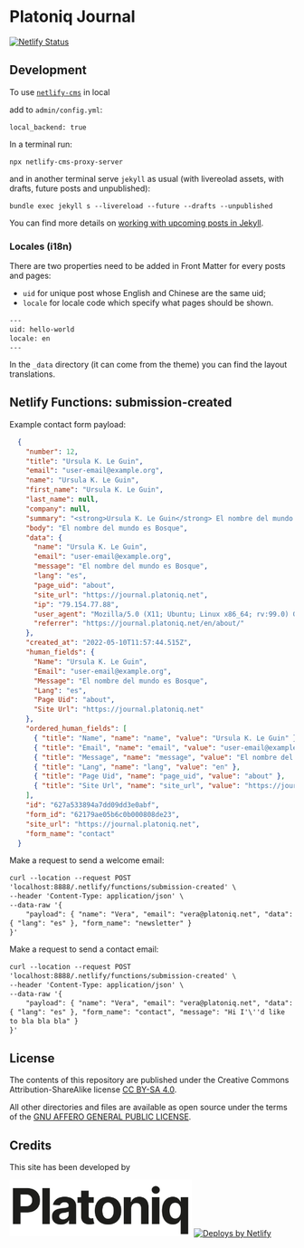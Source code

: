 # Platoniq Journal

[![Netlify Status](https://api.netlify.com/api/v1/badges/795f1c5d-b211-40d6-9ff6-4d45cbf662ca/deploy-status)](https://app.netlify.com/sites/wilder-journal/deploys)

## Development

To use [`netlify-cms`](https://www.netlifycms.org/docs/intro) in local

add to `admin/config.yml`:

    local_backend: true

In a terminal run:

    npx netlify-cms-proxy-server

and in another terminal serve `jekyll` as usual (with livereolad assets, with drafts, future posts and unpublished):

    bundle exec jekyll s --livereload --future --drafts --unpublished

You can find more details on [working with upcoming posts in Jekyll](https://www.fizerkhan.com/blog/posts/working-with-upcoming-posts-in-jekyll).

### Locales (i18n)

There are two properties need to be added in Front Matter for every posts and pages:

- `uid` for unique post whose English and Chinese are the same uid;
- `locale` for locale code which specify what pages should be shown.

```
---
uid: hello-world
locale: en
---
```

In the `_data` directory (it can come from the theme) you can find the layout translations.

## Netlify Functions: submission-created

Example contact form payload:

```json
  {
    "number": 12,
    "title": "Ursula K. Le Guin",
    "email": "user-email@example.org",
    "name": "Ursula K. Le Guin",
    "first_name": "Ursula K. Le Guin",
    "last_name": null,
    "company": null,
    "summary": "<strong>Ursula K. Le Guin</strong> El nombre del mundo es Bosque",
    "body": "El nombre del mundo es Bosque",
    "data": {
      "name": "Ursula K. Le Guin",
      "email": "user-email@example.org",
      "message": "El nombre del mundo es Bosque",
      "lang": "es",
      "page_uid": "about",
      "site_url": "https://journal.platoniq.net",
      "ip": "79.154.77.88",
      "user_agent": "Mozilla/5.0 (X11; Ubuntu; Linux x86_64; rv:99.0) Gecko/20100101 Firefox/99.0",
      "referrer": "https://journal.platoniq.net/en/about/"
    },
    "created_at": "2022-05-10T11:57:44.515Z",
    "human_fields": {
      "Name": "Ursula K. Le Guin",
      "Email": "user-email@example.org",
      "Message": "El nombre del mundo es Bosque",
      "Lang": "es",
      "Page Uid": "about",
      "Site Url": "https://journal.platoniq.net"
    },
    "ordered_human_fields": [
      { "title": "Name", "name": "name", "value": "Ursula K. Le Guin" },
      { "title": "Email", "name": "email", "value": "user-email@example.org" },
      { "title": "Message", "name": "message", "value": "El nombre del mundo es Bosque" },
      { "title": "Lang", "name": "lang", "value": "en" },
      { "title": "Page Uid", "name": "page_uid", "value": "about" },
      { "title": "Site Url", "name": "site_url", "value": "https://journal.platoniq.net" }
    ],
    "id": "627a533894a7dd09dd3e0abf",
    "form_id": "62179ae05b6c0b000808de23",
    "site_url": "https://journal.platoniq.net",
    "form_name": "contact"
  }
```

Make a request to send a welcome email:

```
curl --location --request POST 'localhost:8888/.netlify/functions/submission-created' \
--header 'Content-Type: application/json' \
--data-raw '{
    "payload": { "name": "Vera", "email": "vera@platoniq.net", "data":{ "lang": "es" }, "form_name": "newsletter" }
}'
```

Make a request to send a contact email:

```
curl --location --request POST 'localhost:8888/.netlify/functions/submission-created' \
--header 'Content-Type: application/json' \
--data-raw '{
    "payload": { "name": "Vera", "email": "vera@platoniq.net", "data":{ "lang": "es" }, "form_name": "contact", "message": "Hi I'\''d like to bla bla bla" }
}'
```

## License

The contents of this repository are published under the Creative Commons Attribution-ShareAlike license [CC BY-SA 4.0](https://creativecommons.org/licenses/by-sa/4.0/).

All other directories and files are available as open source under the terms of the [GNU AFFERO GENERAL PUBLIC LICENSE](https://opensource.org/licenses/AGPL-3.0).

## Credits

This site has been developed by

<img src="media/logo-platoniq_xxss.png" title="Platoniq Foundation" alt="Platoniq Foundation" height=100px/>

<a href="https://www.netlify.com">
  <img src="https://www.netlify.com/img/global/badges/netlify-color-bg.svg" alt="Deploys by Netlify" />
</a>
